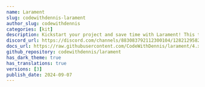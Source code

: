 ```yaml
---
name: Larament
slug: codewithdennis-larament
author_slug: codewithdennis
categories: [kit]
description: Kickstart your project and save time with Larament! This time-saving starter kit includes a Laravel project with FilamentPHP already installed and set up, along with extra features.
discord_url: https://discord.com/channels/883083792112300104/1282129582614380564
docs_url: https://raw.githubusercontent.com/CodeWithDennis/larament/4.x/README.md
github_repository: codewithdennis/larament
has_dark_theme: true
has_translations: true
versions: [3]
publish_date: 2024-09-07
---
```

